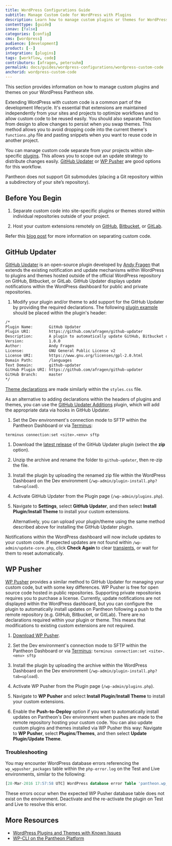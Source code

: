 ```yaml
---
title: WordPress Configurations Guide
subtitle: Manage Custom Code for WordPress with Plugins
description: Learn how to manage custom plugins or themes for WordPress sites with GitHub Updater or WP Pusher.
contenttype: [guide]
innav: [false]
categories: [config]
cms: [wordpress]
audience: [development]
product: [--]
integration: [plugins]
tags: [workflow, code]
contributors: [afragen, petersuhm]
permalink: docs/guides/wordpress-configurations/wordpress-custom-code
anchorid: wordpress-custom-code
---
```


This section provides information on how to manage custom plugins and themes on your WordPress Pantheon site.

Extending WordPress with custom code is a common part of the development lifecycle. It's essential that extensions are maintained independently from your sites and projects to optimize workflows and to allow custom code to be reused easily. You should also separate function from design to allow changes to persist when you swap themes. This method allows you to avoid dropping code into the current theme's `functions.php` file and pasting snippets when you want to reuse code in another project.

You can manage custom code separate from your projects within site-specific [plugins](https://codex.wordpress.org/Writing_a_Plugin). This allows you to scope out an update strategy to distribute changes easily. [GitHub Updater](https://github.com/afragen/github-updater) or [WP Pusher](https://wppusher.com/) are good options for this workflow.

<Alert title="Note" type="info">

Pantheon does not support Git submodules (placing a Git repository within a subdirectory of your site’s repository).

</Alert>

## Before You Begin

1. Separate custom code into site-specific plugins or themes stored within individual repositories outside of your project.

1. Host your custom extensions remotely on [GitHub](https://github.com/), [Bitbucket](https://bitbucket.org), or [GitLab](https://about.gitlab.com/).

Refer this [blog post](https://pantheon.io/blog/wordpress-development-git) for more information on separating custom code.

## GitHub Updater

[GitHub Updater](https://github.com/afragen/github-updater) is an open-source plugin developed by [Andy Fragen](https://thefragens.com) that extends the existing notification and update mechanisms within WordPress to plugins and themes hosted outside of the official WordPress repository on GitHub, Bitbucket, or GitLab. GitHub Updater displays update notifications within the WordPress dashboard for public and private repositories.

1. Modify your plugin and/or theme to add support for the GitHub Updater by providing the required declarations. The following [plugin example](https://github.com/afragen/github-updater/#plugins) should be placed within the plugin's header:

  ```bash
  /*
  Plugin Name:       GitHub Updater
  Plugin URI:        https://github.com/afragen/github-updater
  Description:       A plugin to automatically update GitHub, Bitbucket or GitLab hosted plugins and themes. It also allows for remote installation of plugins or themes into WordPress.
  Version:           1.0.0
  Author:            Andy Fragen
  License:           GNU General Public License v2
  License URI:       https://www.gnu.org/licenses/gpl-2.0.html
  Domain Path:       /languages
  Text Domain:       github-updater
  GitHub Plugin URI: https://github.com/afragen/github-updater
  GitHub Branch:     master
  */
  ```

  [Theme declarations](https://github.com/afragen/github-updater#themes) are made similarly within the `styles.css` file.

  As an alternative to adding declarations within the headers of plugins and themes, you can use the [GitHub Updater Additions](https://github.com/afragen/github-updater-additions) plugin, which will add the appropriate data via hooks in GitHub Updater.

1. Set the Dev environment's connection mode to SFTP within the Pantheon Dashboard or via [Terminus](/terminus):

  ```bash{promptUser: user}
  terminus connection:set <site>.<env> sftp
  ```

1. Download the [latest release](https://github.com/afragen/github-updater/releases) of the GitHub Updater plugin (select the **zip** option).

1. Unzip the archive and rename the folder to `github-updater`, then re-zip the file.

1. Install the plugin by uploading the renamed zip file within the WordPress Dashboard on the Dev environment (`/wp-admin/plugin-install.php?tab=upload`).

1. Activate GitHub Updater from the Plugin page (`/wp-admin/plugins.php`).

1. Navigate to **Settings**, select **GitHub Updater**, and then select **Install Plugin**/**Install Theme** to install your custom extensions.

   Alternatively, you can upload your plugin/theme using the same method described above for installing the GitHub Updater plugin.

Notifications within the WordPress dashboard will now include updates to your custom code. If expected updates are not found within `/wp-admin/update-core.php`, click **Check Again** to clear [transients](https://codex.wordpress.org/Transients_API), or wait for them to reset automatically.

## WP Pusher

[WP Pusher](https://wppusher.com/) provides a similar method to GitHub Updater for managing your custom code, but with some key differences. WP Pusher is free for open source code hosted in public repositories. Supporting private repositories requires you to purchase a license. Currently, update notifications are not displayed within the WordPress dashboard, but you can configure the plugin to automatically install updates on Pantheon following a push to the remote repository (e.g. GitHub, Bitbucket, or GitLab). There are no declarations required within your plugin or theme. This means that modifications to existing custom extensions are not required.

1. [Download WP Pusher](https://wppusher.com/).

1. Set the Dev environment's connection mode to SFTP within the Pantheon Dashboard or via [Terminus](/terminus): `terminus connection:set <site>.<env> sftp`

1. Install the plugin by uploading the archive within the WordPress Dashboard on the Dev environment (`/wp-admin/plugin-install.php?tab=upload`).

1. Activate WP Pusher from the Plugin page (`/wp-admin/plugins.php`).

1. Navigate to **WP Pusher** and select **Install Plugin**/**Install Theme** to install your custom extensions.

1. Enable the **Push-to-Deploy** option if you want to automatically install updates on Pantheon's Dev environment when pushes are made to the remote repository hosting your custom code. You can also update custom plugins and themes installed via WP Pusher this way: Navigate to **WP Pusher**, select **Plugins**/**Themes**, and then select **Update Plugin**/**Update Theme**.

### Troubleshooting

You may encounter WordPress database errors referencing the `wp_wppusher_packages` table within the `php-error.log` on the Test and Live environments, similar to the following:

```sql
[28-Mar-2016 17:57:58 UTC] WordPress database error Table 'pantheon.wp_wppusher_packages' doesn't exist for query SELECT * FROM wp_wppusher_packages WHERE type = 1 made by require_once('wp-admin/admin.php'), do_action('admin_init'), call_user_func_array, Pusher\Pusher->registerPluginActionLinks, Pusher\Storage\PluginRepository->allPusherPlugins
```

These errors occur when the expected WP Pusher database table does not exist on the environment. Deactivate and the re-activate the plugin on Test and Live to resolve this error.

## More Resources

- [WordPress Plugins and Themes with Known Issues](/plugins-known-issues)
- [WP-CLI on the Pantheon Platform](/guides/create-wp-site)
